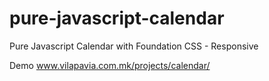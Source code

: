 # pure-javascript-calendar
Pure Javascript Calendar with Foundation CSS - Responsive

Demo www.vilapavia.com.mk/projects/calendar/
